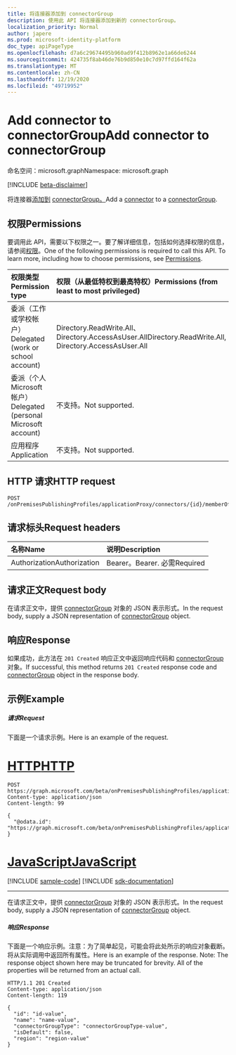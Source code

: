 ```yaml
---
title: 将连接器添加到 connectorGroup
description: 使用此 API 将连接器添加到新的 connectorGroup。
localization_priority: Normal
author: japere
ms.prod: microsoft-identity-platform
doc_type: apiPageType
ms.openlocfilehash: d7a6c29674495b960ad9f412b8962e1a66de6244
ms.sourcegitcommit: 424735f8ab46de76b9d850e10c7d97ffd164f62a
ms.translationtype: MT
ms.contentlocale: zh-CN
ms.lasthandoff: 12/19/2020
ms.locfileid: "49719952"
---
```

# <a name="add-connector-to-connectorgroup"></a><span data-ttu-id="851e2-103">Add connector to connectorGroup</span><span class="sxs-lookup"><span data-stu-id="851e2-103">Add connector to connectorGroup</span></span>

<span data-ttu-id="851e2-104">命名空间：microsoft.graph</span><span class="sxs-lookup"><span data-stu-id="851e2-104">Namespace: microsoft.graph</span></span>

[!INCLUDE [beta-disclaimer](../../includes/beta-disclaimer.md)]

<span data-ttu-id="851e2-105">将连接器[添加到](../resources/connector.md) [connectorGroup。](../resources/connectorgroup.md)</span><span class="sxs-lookup"><span data-stu-id="851e2-105">Add a [connector](../resources/connector.md)  to a [connectorGroup](../resources/connectorgroup.md).</span></span>
## <a name="permissions"></a><span data-ttu-id="851e2-106">权限</span><span class="sxs-lookup"><span data-stu-id="851e2-106">Permissions</span></span>
<span data-ttu-id="851e2-p101">要调用此 API，需要以下权限之一。要了解详细信息，包括如何选择权限的信息，请参阅[权限](/graph/permissions-reference)。</span><span class="sxs-lookup"><span data-stu-id="851e2-p101">One of the following permissions is required to call this API. To learn more, including how to choose permissions, see [Permissions](/graph/permissions-reference).</span></span>

|<span data-ttu-id="851e2-109">权限类型</span><span class="sxs-lookup"><span data-stu-id="851e2-109">Permission type</span></span>      | <span data-ttu-id="851e2-110">权限（从最低特权到最高特权）</span><span class="sxs-lookup"><span data-stu-id="851e2-110">Permissions (from least to most privileged)</span></span>              |
|:--------------------|:---------------------------------------------------------|
|<span data-ttu-id="851e2-111">委派（工作或学校帐户）</span><span class="sxs-lookup"><span data-stu-id="851e2-111">Delegated (work or school account)</span></span> | <span data-ttu-id="851e2-112">Directory.ReadWrite.All、Directory.AccessAsUser.All</span><span class="sxs-lookup"><span data-stu-id="851e2-112">Directory.ReadWrite.All, Directory.AccessAsUser.All</span></span>    |
|<span data-ttu-id="851e2-113">委派（个人 Microsoft 帐户）</span><span class="sxs-lookup"><span data-stu-id="851e2-113">Delegated (personal Microsoft account)</span></span> | <span data-ttu-id="851e2-114">不支持。</span><span class="sxs-lookup"><span data-stu-id="851e2-114">Not supported.</span></span>    |
|<span data-ttu-id="851e2-115">应用程序</span><span class="sxs-lookup"><span data-stu-id="851e2-115">Application</span></span> | <span data-ttu-id="851e2-116">不支持。</span><span class="sxs-lookup"><span data-stu-id="851e2-116">Not supported.</span></span>  |

## <a name="http-request"></a><span data-ttu-id="851e2-117">HTTP 请求</span><span class="sxs-lookup"><span data-stu-id="851e2-117">HTTP request</span></span>
<!-- { "blockType": "ignored" } -->
```http
POST /onPremisesPublishingProfiles/applicationProxy/connectors/{id}/memberOf/$ref

```
## <a name="request-headers"></a><span data-ttu-id="851e2-118">请求标头</span><span class="sxs-lookup"><span data-stu-id="851e2-118">Request headers</span></span>
| <span data-ttu-id="851e2-119">名称</span><span class="sxs-lookup"><span data-stu-id="851e2-119">Name</span></span>       | <span data-ttu-id="851e2-120">说明</span><span class="sxs-lookup"><span data-stu-id="851e2-120">Description</span></span>|
|:---------------|:----------|
| <span data-ttu-id="851e2-121">Authorization</span><span class="sxs-lookup"><span data-stu-id="851e2-121">Authorization</span></span>  | <span data-ttu-id="851e2-122">Bearer。</span><span class="sxs-lookup"><span data-stu-id="851e2-122">Bearer.</span></span> <span data-ttu-id="851e2-123">必需</span><span class="sxs-lookup"><span data-stu-id="851e2-123">Required</span></span>|

## <a name="request-body"></a><span data-ttu-id="851e2-124">请求正文</span><span class="sxs-lookup"><span data-stu-id="851e2-124">Request body</span></span>
<span data-ttu-id="851e2-125">在请求正文中，提供 [connectorGroup](../resources/connectorgroup.md) 对象的 JSON 表示形式。</span><span class="sxs-lookup"><span data-stu-id="851e2-125">In the request body, supply a JSON representation of [connectorGroup](../resources/connectorgroup.md) object.</span></span>

## <a name="response"></a><span data-ttu-id="851e2-126">响应</span><span class="sxs-lookup"><span data-stu-id="851e2-126">Response</span></span>

<span data-ttu-id="851e2-127">如果成功，此方法在 `201 Created` 响应正文中返回响应代码和 [connectorGroup](../resources/connectorgroup.md) 对象。</span><span class="sxs-lookup"><span data-stu-id="851e2-127">If successful, this method returns `201 Created` response code and [connectorGroup](../resources/connectorgroup.md) object in the response body.</span></span>

## <a name="example"></a><span data-ttu-id="851e2-128">示例</span><span class="sxs-lookup"><span data-stu-id="851e2-128">Example</span></span>
##### <a name="request"></a><span data-ttu-id="851e2-129">请求</span><span class="sxs-lookup"><span data-stu-id="851e2-129">Request</span></span>
<span data-ttu-id="851e2-130">下面是一个请求示例。</span><span class="sxs-lookup"><span data-stu-id="851e2-130">Here is an example of the request.</span></span>

# <a name="http"></a>[<span data-ttu-id="851e2-131">HTTP</span><span class="sxs-lookup"><span data-stu-id="851e2-131">HTTP</span></span>](#tab/http)
<!-- {
  "blockType": "request",
  "name": "create_connectorgroup_from_connector"
}-->
```http
POST https://graph.microsoft.com/beta/onPremisesPublishingProfiles/applicationProxy/connectors/{id}/memberOf/$ref
Content-type: application/json
Content-length: 99

{
  "@odata.id": "https://graph.microsoft.com/beta/onPremisesPublishingProfiles/applicationProxy/connectorGroups/{id}"
}
```
# <a name="javascript"></a>[<span data-ttu-id="851e2-132">JavaScript</span><span class="sxs-lookup"><span data-stu-id="851e2-132">JavaScript</span></span>](#tab/javascript)
[!INCLUDE [sample-code](../includes/snippets/javascript/create-connectorgroup-from-connector-javascript-snippets.md)]
[!INCLUDE [sdk-documentation](../includes/snippets/snippets-sdk-documentation-link.md)]

---

<span data-ttu-id="851e2-133">在请求正文中，提供 [connectorGroup](../resources/connectorgroup.md) 对象的 JSON 表示形式。</span><span class="sxs-lookup"><span data-stu-id="851e2-133">In the request body, supply a JSON representation of [connectorGroup](../resources/connectorgroup.md) object.</span></span>
##### <a name="response"></a><span data-ttu-id="851e2-134">响应</span><span class="sxs-lookup"><span data-stu-id="851e2-134">Response</span></span>
<span data-ttu-id="851e2-p103">下面是一个响应示例。注意：为了简单起见，可能会将此处所示的响应对象截断。将从实际调用中返回所有属性。</span><span class="sxs-lookup"><span data-stu-id="851e2-p103">Here is an example of the response. Note: The response object shown here may be truncated for brevity. All of the properties will be returned from an actual call.</span></span>
<!-- {
  "blockType": "response",
  "truncated": true,
  "@odata.type": "microsoft.graph.connectorGroup"
} -->
```http
HTTP/1.1 201 Created
Content-type: application/json
Content-length: 119

{
  "id": "id-value",
  "name": "name-value",
  "connectorGroupType": "connectorGroupType-value",
  "isDefault": false,
  "region": "region-value"
}
```

<!-- uuid: 8fcb5dbc-d5aa-4681-8e31-b001d5168d79
2015-10-25 14:57:30 UTC -->
<!--
{
  "type": "#page.annotation",
  "description": "Create connectorGroup",
  "keywords": "",
  "section": "documentation",
  "tocPath": "",
  "suppressions": []
}
-->



